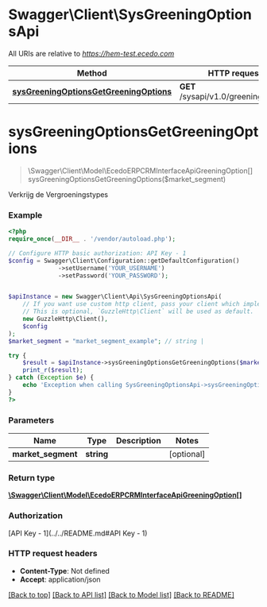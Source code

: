 # Swagger\Client\SysGreeningOptionsApi

All URIs are relative to *https://hem-test.ecedo.com*

Method | HTTP request | Description
------------- | ------------- | -------------
[**sysGreeningOptionsGetGreeningOptions**](SysGreeningOptionsApi.md#sysGreeningOptionsGetGreeningOptions) | **GET** /sysapi/v1.0/greeningoptions | Verkrijg de Vergroeningstypes


# **sysGreeningOptionsGetGreeningOptions**
> \Swagger\Client\Model\EcedoERPCRMInterfaceApiGreeningOption[] sysGreeningOptionsGetGreeningOptions($market_segment)

Verkrijg de Vergroeningstypes

### Example
```php
<?php
require_once(__DIR__ . '/vendor/autoload.php');

// Configure HTTP basic authorization: API Key - 1
$config = Swagger\Client\Configuration::getDefaultConfiguration()
              ->setUsername('YOUR_USERNAME')
              ->setPassword('YOUR_PASSWORD');


$apiInstance = new Swagger\Client\Api\SysGreeningOptionsApi(
    // If you want use custom http client, pass your client which implements `GuzzleHttp\ClientInterface`.
    // This is optional, `GuzzleHttp\Client` will be used as default.
    new GuzzleHttp\Client(),
    $config
);
$market_segment = "market_segment_example"; // string | 

try {
    $result = $apiInstance->sysGreeningOptionsGetGreeningOptions($market_segment);
    print_r($result);
} catch (Exception $e) {
    echo 'Exception when calling SysGreeningOptionsApi->sysGreeningOptionsGetGreeningOptions: ', $e->getMessage(), PHP_EOL;
}
?>
```

### Parameters

Name | Type | Description  | Notes
------------- | ------------- | ------------- | -------------
 **market_segment** | **string**|  | [optional]

### Return type

[**\Swagger\Client\Model\EcedoERPCRMInterfaceApiGreeningOption[]**](../Model/EcedoERPCRMInterfaceApiGreeningOption.md)

### Authorization

[API Key - 1](../../README.md#API Key - 1)

### HTTP request headers

 - **Content-Type**: Not defined
 - **Accept**: application/json

[[Back to top]](#) [[Back to API list]](../../README.md#documentation-for-api-endpoints) [[Back to Model list]](../../README.md#documentation-for-models) [[Back to README]](../../README.md)

